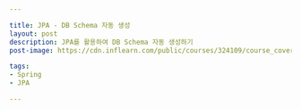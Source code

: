 ```yaml
---

title: JPA - DB Schema 자동 생성
layout: post
description: JPA를 활용하여 DB Schema 자동 생성하기
post-image: https://cdn.inflearn.com/public/courses/324109/course_cover/161476f8-f0b7-4b04-b293-ce648c2ea445/kyh_jsp.png

tags:
- Spring
- JPA

---
```

